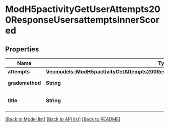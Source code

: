 # ModH5pactivityGetUserAttempts200ResponseUsersattemptsInnerScored

## Properties

Name | Type | Description | Notes
------------ | ------------- | ------------- | -------------
**attempts** | [**Vec<models::ModH5pactivityGetAttempts200ResponseUsersattemptsInnerScoredAttemptsInner>**](mod_h5pactivity_get_attempts_200_response_usersattempts_inner_scored_attempts_inner.md) |  | 
**grademethod** | **String** | Grading method | 
**title** | **String** | Scored attempts title | 

[[Back to Model list]](../README.md#documentation-for-models) [[Back to API list]](../README.md#documentation-for-api-endpoints) [[Back to README]](../README.md)


